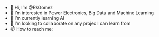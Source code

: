 - 👋 Hi, I’m @RkGomez
- 👀 I’m interested in Power Electronics, Big Data and Machine Learning
- 🌱 I’m currently learning AI 
- 💞️ I’m looking to collaborate on any projec I can learn from
- 📫 How to reach me: 

<!---
RkGomez/RkGomez is a ✨ special ✨ repository because its `README.md` (this file) appears on your GitHub profile.
You can click the Preview link to take a look at your changes.
--->
